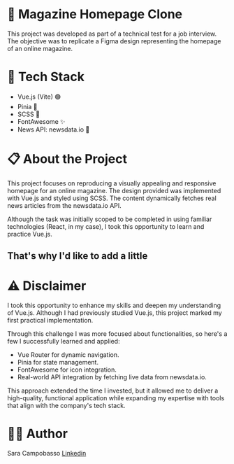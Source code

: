 # 📰 Magazine Homepage Clone
This project was developed as part of a technical test for a job interview. The objective was to replicate a Figma design representing the homepage of an online magazine.

# 🚀 Tech Stack
 - Vue.js (Vite) 🟢
 - Pinia 🌟
 - SCSS 🎨
 - FontAwesome ✨
 - News API: newsdata.io 📡

# 📋 About the Project
This project focuses on reproducing a visually appealing and responsive homepage for an online magazine. The design provided was implemented with Vue.js and styled using SCSS. The content dynamically fetches real news articles from the newsdata.io API.

Although the task was initially scoped to be completed in using familiar technologies (React, in my case), I took this opportunity to learn and practice Vue.js. 

## That's why I'd like to add a little
# ⚠️ Disclaimer
I took this opportunity to enhance my skills and deepen my understanding of Vue.js. Although I had previously studied Vue.js, this project marked my first practical implementation.

Through this challenge I was more focused about functionalities, so here's a few I successfully learned and applied:

 - Vue Router for dynamic navigation.
 - Pinia for state management.
 - FontAwesome for icon integration.
 - Real-world API integration by fetching live data from newsdata.io.

This approach extended the time I invested, but it allowed me to deliver a high-quality, functional application while expanding my expertise with tools that align with the company's tech stack.

# 🧑‍💻 Author
Sara Campobasso
[Linkedin](https://www.linkedin.com/in/sara-campobasso/)